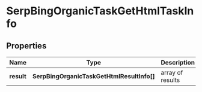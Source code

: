 # SerpBingOrganicTaskGetHtmlTaskInfo

## Properties

| Name | Type | Description | Notes |
|------------ | ------------- | ------------- | -------------|
**result** | **SerpBingOrganicTaskGetHtmlResultInfo[]** | array of results |[optional]|